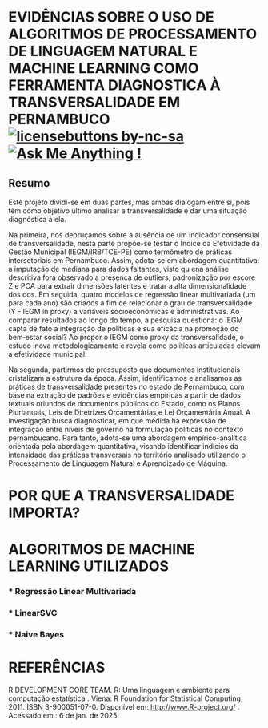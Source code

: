 # EVIDÊNCIAS SOBRE O USO DE ALGORITMOS DE PROCESSAMENTO DE LINGUAGEM NATURAL E MACHINE LEARNING COMO FERRAMENTA DIAGNOSTICA À TRANSVERSALIDADE EM PERNAMBUCO [![licensebuttons by-nc-sa](https://licensebuttons.net/l/by-nc-sa/3.0/88x31.png)](https://creativecommons.org/licenses/by-nc-sa/4.0) [![Ask Me Anything !](https://img.shields.io/badge/Ask%20me-anything-1abc9c.svg)](https://GitHub.com/Naereen/ama)
## Resumo

Este projeto dividi-se em duas partes, mas ambas dialogam entre si, pois têm como objetivo último analisar a transversalidade e dar uma situação diagnóstica à ela.

Na primeira, nos debruçamos sobre a ausência de um indicador consensual de transversalidade, nesta parte propõe-se testar o Índice da Efetividade da Gestão Municipal (IEGM/IRB/TCE-PE) como termômetro de práticas intersetoriais em Pernambuco. Assim, adota-se em abordagem quantitativa: a imputação de mediana para dados faltantes, visto qu ena análise descritiva fora observado a presença de outliers, padronização por escore Z e PCA para extrair dimensões latentes e tratar a alta dimensionalidade dos dos. Em seguida, quatro modelos de regressão linear multivariada (um para cada ano) são criados a fim de relacionar o grau de transversalidade (Y - IEGM in proxy) a variáveis socioeconômicas e administrativas. Ao comparar resultados ao longo do tempo, a pesquisa questiona: o IEGM capta de fato a integração de políticas e sua eficácia na promoção do bem‑estar social? Ao propor o IEGM como proxy da transversalidade, o estudo inova metodologicamente e revela como políticas articuladas elevam a efetividade municipal.

Na segunda, partirmos do pressuposto que documentos institucionais cristalizam a estrutura da época. Assim, identificamos e analisamos as práticas de transversalidade presentes no estado de Pernambuco, com base na extração de padrões e evidências empíricas a partir de dados textuais oriundos de documentos públicos do Estado, como os Planos Plurianuais, Leis de Diretrizes Orçamentárias e Lei Orçamentária Anual. A investigação busca diagnosticar, em que medida há expressão de integração entre níveis de governo na formulação políticas no contexto pernambucano. Para tanto, adota-se uma abordagem empírico-analítica orientada pela abordagem quantitativa, visando identificar indícios da intensidade das práticas transversais no território analisado utilizando o Processamento de Linguagem Natural e Aprendizado de Máquina.

# POR QUE A TRANSVERSALIDADE IMPORTA?

# ALGORITMOS DE MACHINE LEARNING UTILIZADOS

### * Regressão Linear Multivariada
### * LinearSVC
### * Naive Bayes

# REFERÊNCIAS 

R DEVELOPMENT CORE TEAM. R: Uma linguagem e ambiente para computação estatística . 
Viena: R Foundation for Statistical Computing, 2011. ISBN 3-900051-07-0. 
Disponível em: http://www.R-project.org/ . Acessado em : 6 de jan. de 2025.
